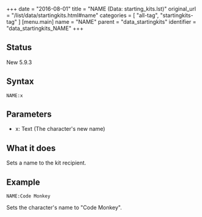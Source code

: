 +++
date = "2016-08-01"
title = "NAME (Data: starting_kits.lst)"
original_url = "/list/data/startingkits.html#name"
categories = [ "all-tag", "startingkits-tag" ]
[menu.main]
    name = "NAME"
    parent = "data_startingkits"
    identifier = "data_startingkits_NAME"
+++

## Status

New 5.9.3

## Syntax

`NAME:x`

## Parameters

-   x: Text (The character's new name)



What it does
------------

Sets a name to the kit recipient.

Example
-------

`NAME:Code Monkey`

Sets the character's name to "Code Monkey".

